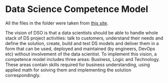 # Data Science Competence Model

All the files in the folder were taken from [this site](https://dou.ua/lenta/articles/data-science-in-outsource/).

The vision of DSO is that a data scientists should be able to handle whole stack of DS project activities: talk to customers, understand their needs and define the solution, create, build and test DS models and deliver them in a form that can be used, deployed and maintained (by engineers, DevOps etc) without involvement of the data scientist.
To implement this vision, a competence model includes three areas: Business, Logic and Technology. These areas contain skills required for business understanding, using applied math for solving them and implementing the solution correspondingly.

